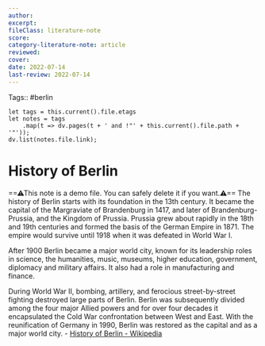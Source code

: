 ```yaml
---
author:  
excerpt:  
fileClass: literature-note  
score:  
category-literature-note: article  
reviewed:   
cover:  
date: 2022-07-14  
last-review: 2022-07-14  
---
```

Tags:: #berlin 
~~~dataviewjs
let tags = this.current().file.etags
let notes = tags
	.map(t => dv.pages(t + ' and !"' + this.current().file.path + '"'));
dv.list(notes.file.link);
~~~

# History of Berlin
==⚠This note is a demo file. You can safely delete it if you want.⚠==
The history of Berlin starts with its foundation in the 13th century. It became the capital of the Margraviate of Brandenburg in 1417, and later of Brandenburg-Prussia, and the Kingdom of Prussia. Prussia grew about rapidly in the 18th and 19th centuries and formed the basis of the German Empire in 1871. The empire would survive until 1918 when it was defeated in World War I.

After 1900 Berlin became a major world city, known for its leadership roles in science, the humanities, music, museums, higher education, government, diplomacy and military affairs. It also had a role in manufacturing and finance.

During World War II, bombing, artillery, and ferocious street-by-street fighting destroyed large parts of Berlin. Berlin was subsequently divided among the four major Allied powers and for over four decades it encapsulated the Cold War confrontation between West and East. With the reunification of Germany in 1990, Berlin was restored as the capital and as a major world city. - [History of Berlin - Wikipedia](https://en.wikipedia.org/wiki/History_of_Berlin)